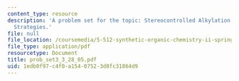 ```yaml
---
content_type: resource
description: 'A problem set for the topic: Stereocontrolled Alkylation and Related
  Strategies.'
file: null
file_location: /coursemedia/5-512-synthetic-organic-chemistry-ii-spring-2005/1edb0f97c4f0a15407523d8fc31864d9_prob_set3_3_28_05.pdf
file_type: application/pdf
resourcetype: Document
title: prob_set3_3_28_05.pdf
uid: 1edb0f97-c4f0-a154-0752-3d8fc31864d9
---
```

